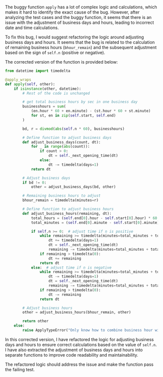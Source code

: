 The buggy function `apply` has a lot of complex logic and calculations, which makes it hard to identify the exact cause of the bug. However, after analyzing the test cases and the buggy function, it seems that there is an issue with the adjustment of business days and hours, leading to incorrect date and time calculations.

To fix this bug, I would suggest refactoring the logic around adjusting business days and hours. It seems that the bug is related to the calculation of remaining business hours (`bhour_remain`) and the subsequent adjustment based on the sign of `self.n` (positive or negative).

The corrected version of the function is provided below:
```python
from datetime import timedelta

@apply_wraps
def apply(self, other):
    if isinstance(other, datetime):
        # Rest of the code is unchanged

        # get total business hours by sec in one business day
        businesshours = sum(
            (en.hour * 60 + en.minute) - (st.hour * 60 + st.minute)
            for st, en in zip(self.start, self.end)
        )

        bd, r = divmod(abs(self.n * 60), businesshours)

        # Define function to adjust business days
        def adjust_business_days(count, dt):
            for _ in range(abs(count)):
                if count > 0:
                    dt = self._next_opening_time(dt)
                else:
                    dt -= timedelta(days=1)
            return dt

        # Adjust business days
        if bd != 0:
            other = adjust_business_days(bd, other)

        # Remaining business hours to adjust
        bhour_remain = timedelta(minutes=r)

        # Define function to adjust business hours
        def adjust_business_hours(remaining, dt):
            total_hours = (self.end[0].hour - self.start[0].hour) * 60
            total_minutes = (self.end[0].minute - self.start[0].minute)

            if self.n >= 0:  # adjust time if n is positive
                while remaining >= timedelta(minutes=total_minutes + total_hours):
                    dt += timedelta(days=1)
                    dt = self._next_opening_time(dt)
                    remaining -= timedelta(minutes=total_minutes + total_hours)
                if remaining > timedelta(0):
                    dt += remaining
                return dt
            else:  # adjust time if n is negative
                while remaining >= timedelta(minutes=total_minutes + total_hours):
                    dt -= timedelta(days=1)
                    dt = self._next_opening_time(dt)
                    remaining -= timedelta(minutes=total_minutes + total_hours)
                if remaining > timedelta(0):
                    dt -= remaining
                return dt

        # Adjust business hours
        other = adjust_business_hours(bhour_remain, other)

        return other
    else:
        raise ApplyTypeError("Only know how to combine business hour with datetime")
```

In this corrected version, I have refactored the logic for adjusting business days and hours to ensure correct calculations based on the value of `self.n`. I have also extracted the adjustment of business days and hours into separate functions to improve code readability and maintainability.

The refactored logic should address the issue and make the function pass the failing test.